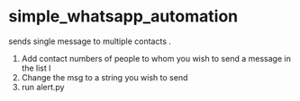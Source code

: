 # simple_whatsapp_automation
sends single message to multiple contacts . 

1. Add contact numbers of people to whom you wish to send a message in the list l
2. Change the msg to a string you wish to send
3. run alert.py
